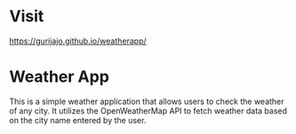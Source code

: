 # Visit
https://gurijajo.github.io/weatherapp/

# Weather App 

This is a simple weather application that allows users to check the weather of any city. It utilizes the OpenWeatherMap API to fetch weather data based on the city name entered by the user.

